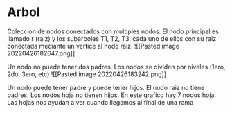 # Arbol
Coleccion de nodos conectados con multiples nodos. El nodo principal es llamado r (raiz) y los subarboles T1, T2, T3, cada uno de ellos con su raiz conectada mediante un vertice al nodo raiz.
![[Pasted image 20220426182647.png]]

Un nodo no puede tener dos padres. 
Los nodos se dividen por niveles (1ero, 2do, 3ero, etc)
![[Pasted image 20220426183242.png]]

Un nodo puede tener padre y puede tener hijos. El nodo raiz no tiene padres. Los nodos hoja no tienen hijos. En este grafico hay 7 nodos hoja.
Las hojas nos ayudan a ver cuando llegamos al final de una rama